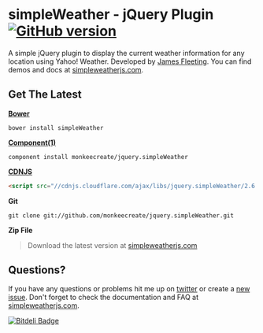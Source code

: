 # simpleWeather - jQuery Plugin [![GitHub version](https://badge.fury.io/gh/monkeecreate%2Fjquery.simpleWeather.png)](http://badge.fury.io/gh/monkeecreate%2Fjquery.simpleWeather)

A simple jQuery plugin to display the current weather information for any location using Yahoo! Weather. Developed by [James Fleeting](http://twitter.com/fleetingftw). You can find demos and docs at [simpleweatherjs.com](http://simpleweatherjs.com).

## Get The Latest
**[Bower](http://bower.io/)**
```shell
bower install simpleWeather
```

**[Component(1)](http://component.io/)**
```shell
component install monkeecreate/jquery.simpleWeather
```

**[CDNJS](http://cdnjs.com/libraries/jquery.simpleWeather/)**
```html
<script src="//cdnjs.cloudflare.com/ajax/libs/jquery.simpleWeather/2.6.0/jquery.simpleWeather.min.js"></script>
```

**Git**
```shell
git clone git://github.com/monkeecreate/jquery.simpleWeather.git
```

**Zip File**
> Download the latest version at [simpleweatherjs.com](http://simpleweatherjs.com)

## Questions?
If you have any questions or problems hit me up on [twitter](http://twitter.com/fleetingftw) or create a [new issue](https://github.com/monkeecreate/jquery.simpleWeather/issues/new). Don't forget to check the documentation and FAQ at [simpleweatherjs.com](http://simpleweatherjs.com).


[![Bitdeli Badge](https://d2weczhvl823v0.cloudfront.net/monkeecreate/jquery.simpleweather/trend.png)](https://bitdeli.com/free "Bitdeli Badge")
